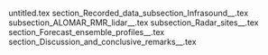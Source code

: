 untitled.tex
section_Recorded_data_subsection_Infrasound__.tex
subsection_ALOMAR_RMR_lidar__.tex
subsection_Radar_sites__.tex
section_Forecast_ensemble_profiles__.tex
section_Discussion_and_conclusive_remarks__.tex
